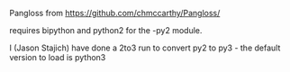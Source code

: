 Pangloss from https://github.com/chmccarthy/Pangloss/

requires bipython and python2 for the -py2 module.

I (Jason Stajich) have done a 2to3 run to convert py2 to py3 - the default version to load is python3
